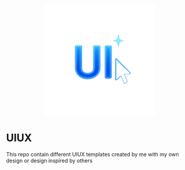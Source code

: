 <div align="center">
<img src="./transparent.png" width="300px" />
</div>

# UIUX

This repo contain different UIUX templates created by me with my own design or design inspired by others
